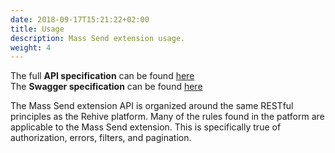 ```yaml
---
date: 2018-09-17T15:21:22+02:00
title: Usage
description: Mass Send extension usage.
weight: 4
---
```


<aside class="notice">
The full <strong>API specification</strong> can be found <a href="https://mass-send.services.rehive.io">here</a>
</aside>

<aside class="notice">
The <strong>Swagger specification</strong> can be found <a href="https://mass-send.services.rehive.io/swagger/">here</a>
</aside>

The Mass Send extension API is organized around the same RESTful principles as the Rehive platform. Many of the rules found in the patform are applicable to the Mass Send extension. This is  specifically true of authorization, errors, filters, and pagination.
